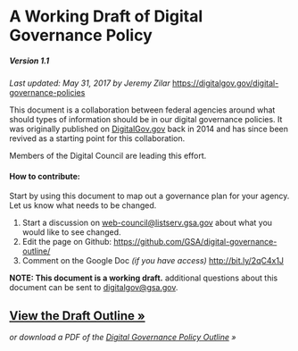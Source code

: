 # A Working Draft of Digital Governance Policy

##### Version 1.1
_Last updated: May 31, 2017 by Jeremy Zilar_
https://digitalgov.gov/digital-governance-policies

This document is a collaboration between federal agencies around what should types of information should be in our digital governance policies. It was originally published on [DigitalGov.gov](DigitalGov.gov) back in 2014 and has since been revived as a starting point for this collaboration.

Members of the Digital Council are leading this effort.

#### How to contribute:
Start by using this document to map out a governance plan for your agency. Let us know what needs to be changed.
1. Start a discussion on web-council@listserv.gsa.gov about what you would like to see changed.
2. Edit the page on Github: https://github.com/GSA/digital-governance-outline/
3. Comment on the Google Doc _(if you have access)_ http://bit.ly/2qC4x1J

**NOTE: This document is a working draft.** additional questions about this document can be sent to digitalgov@gsa.gov.

## [View the Draft Outline »](/outline.md)

_or download a PDF of the [Digital Governance Policy Outline](./v1.1-OutlineDigitalGovernancePolicy.pdf) »_
